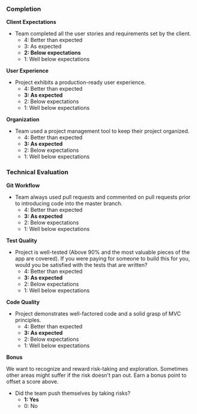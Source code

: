 
### Completion

**Client Expectations**

* Team completed all the user stories and requirements set by the client.
    * 4: Better than expected
    * 3: As expected
    * **2: Below expectations**
    * 1: Well below expectations

**User Experience**

* Project exhibits a production-ready user experience.
    * 4: Better than expected
    * **3: As expected**
    * 2: Below expectations
    * 1: Well below expectations

**Organization**

* Team used a project management tool to keep their project organized.
    * 4: Better than expected
    * **3: As expected**
    * 2: Below expectations
    * 1: Well below expectations

### Technical Evaluation

**Git Workflow**

* Team always used pull requests and commented on pull requests prior to introducing code into the master branch.
    * 4: Better than expected
    * **3: As expected**
    * 2: Below expectations
    * 1: Well below expectations

**Test Quality**

* Project is well-tested (Above 90% and the most valuable pieces of the app are covered). If you were paying for someone to build this for you, would you be satisfied with the tests that are written?
    * 4: Better than expected
    * **3: As expected**
    * 2: Below expectations
    * 1: Well below expectations

**Code Quality**

* Project demonstrates well-factored code and a solid grasp of MVC principles.
    * 4: Better than expected
    * **3: As expected**
    * 2: Below expectations
    * 1: Well below expectations

**Bonus**

We want to recognize and reward risk-taking and exploration. Sometimes other areas might suffer if the risk doesn't pan out. Earn a bonus point to offset a score above.

* Did the team push themselves by taking risks?
    * **1: Yes**
    * 0: No
